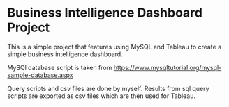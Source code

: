 # Business Intelligence Dashboard Project

This is a simple project that features using MySQL and Tableau to create a simple business intelligence dashboard.

MySQl database script is taken from https://www.mysqltutorial.org/mysql-sample-database.aspx

Query scripts and csv files are done by myself. Results from sql query scripts are exported as csv files which are then used for Tableau.
